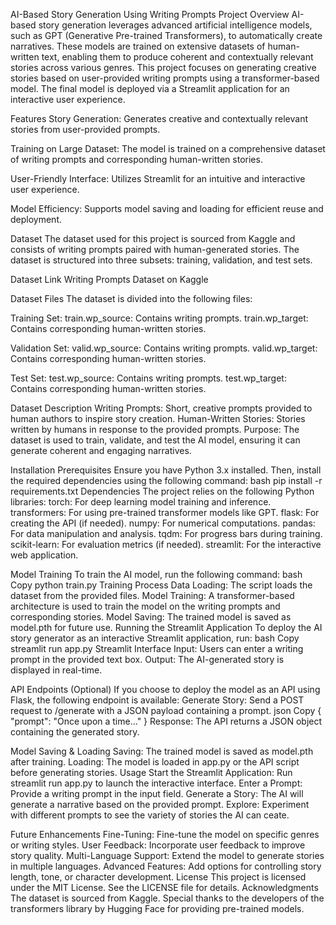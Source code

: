 AI-Based Story Generation Using Writing Prompts
Project Overview
AI-based story generation leverages advanced artificial intelligence models, such as GPT (Generative Pre-trained Transformers), to automatically create narratives. These models are trained on extensive datasets of human-written text, enabling them to produce coherent and contextually relevant stories across various genres. This project focuses on generating creative stories based on user-provided writing prompts using a transformer-based model. The final model is deployed via a Streamlit application for an interactive user experience.

Features
Story Generation: Generates creative and contextually relevant stories from user-provided prompts.

Training on Large Dataset: The model is trained on a comprehensive dataset of writing prompts and corresponding human-written stories.

User-Friendly Interface: Utilizes Streamlit for an intuitive and interactive user experience.

Model Efficiency: Supports model saving and loading for efficient reuse and deployment.

Dataset
The dataset used for this project is sourced from Kaggle and consists of writing prompts paired with human-generated stories. The dataset is structured into three subsets: training, validation, and test sets.

Dataset Link
Writing Prompts Dataset on Kaggle

Dataset Files
The dataset is divided into the following files:

Training Set:
train.wp_source: Contains writing prompts.
train.wp_target: Contains corresponding human-written stories.

Validation Set:
valid.wp_source: Contains writing prompts.
valid.wp_target: Contains corresponding human-written stories.

Test Set:
test.wp_source: Contains writing prompts.
test.wp_target: Contains corresponding human-written stories.

Dataset Description
Writing Prompts: Short, creative prompts provided to human authors to inspire story creation.
Human-Written Stories: Stories written by humans in response to the provided prompts.
Purpose: The dataset is used to train, validate, and test the AI model, ensuring it can generate coherent and engaging narratives.

Installation
Prerequisites
Ensure you have Python 3.x installed. Then, install the required dependencies using the following command:
bash
pip install -r requirements.txt
Dependencies
The project relies on the following Python libraries:
torch: For deep learning model training and inference.
transformers: For using pre-trained transformer models like GPT.
flask: For creating the API (if needed).
numpy: For numerical computations.
pandas: For data manipulation and analysis.
tqdm: For progress bars during training.
scikit-learn: For evaluation metrics (if needed).
streamlit: For the interactive web application.

Model Training
To train the AI model, run the following command:
bash
Copy
python train.py
Training Process
Data Loading: The script loads the dataset from the provided files.
Model Training: A transformer-based architecture is used to train the model on the writing prompts and corresponding stories.
Model Saving: The trained model is saved as model.pth for future use.
Running the Streamlit Application
To deploy the AI story generator as an interactive Streamlit application, run:
bash
Copy
streamlit run app.py
Streamlit Interface
Input: Users can enter a writing prompt in the provided text box.
Output: The AI-generated story is displayed in real-time.

API Endpoints (Optional)
If you choose to deploy the model as an API using Flask, the following endpoint is available:
Generate Story: Send a POST request to /generate with a JSON payload containing a prompt.
json
Copy
{
  "prompt": "Once upon a time..."
}
Response: The API returns a JSON object containing the generated story.

Model Saving & Loading
Saving: The trained model is saved as model.pth after training.
Loading: The model is loaded in app.py or the API script before generating stories.
Usage
Start the Streamlit Application: Run streamlit run app.py to launch the interactive interface.
Enter a Prompt: Provide a writing prompt in the input field.
Generate a Story: The AI will generate a narrative based on the provided prompt.
Explore: Experiment with different prompts to see the variety of stories the AI can ceate.

Future Enhancements
Fine-Tuning: Fine-tune the model on specific genres or writing styles.
User Feedback: Incorporate user feedback to improve story quality.
Multi-Language Support: Extend the model to generate stories in multiple languages.
Advanced Features: Add options for controlling story length, tone, or character development.
License
This project is licensed under the MIT License. See the LICENSE file for details.
Acknowledgments
The dataset is sourced from Kaggle.
Special thanks to the developers of the transformers library by Hugging Face for providing pre-trained models.

